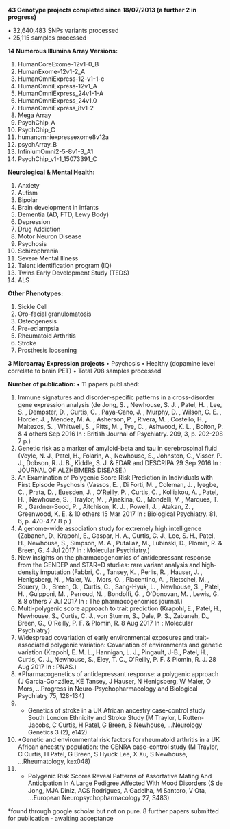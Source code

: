 
**43 Genotype projects completed since 18/07/2013 (a further 2 in progress)**

•	32,640,483 SNPs variants processed  
•	25,115 samples processed  

**14 Numerous Illumina Array Versions:**  

1.	HumanCoreExome-12v1-0_B
2.	HumanExome-12v1-2_A
3.	HumanOmniExpress-12-v1-1-c
4.	HumanOmniExpress-12v1_A
5.	HumanOmniExpress_24v1-1-A
6.	HumanOmniExpress_24v1.0
7.	HumanOmniExpress_8v1-2
8.	Mega Array
9.	PsychChip_A
10.	PsychChip_C
11.	humanomniexpressexome8v12a
12.	psychArray_B
13.	InfiniumOmni2-5-8v1-3_A1
14.	PsychChip_v1-1_15073391_C

**Neurological & Mental Health:**
1.	Anxiety
2.	Autism
3.	Bipolar
4.	Brain development in infants
5.	Dementia (AD, FTD, Lewy Body)
6.	Depression
7.	Drug Addiction
8.	Motor Neuron Disease
9.	Psychosis
10.	Schizophrenia
11.	Severe Mental Illness
12.	Talent identification program (IQ)
13.	Twins Early Development Study (TEDS)
14.	ALS

**Other Phenotypes:**

1.	Sickle Cell
2.	Oro-facial granulomatosis 
3.	Osteogenesis
4.	Pre-eclampsia 
5.	Rheumatoid Arthritis
6.	Stroke
7.	Prosthesis loosening

**3 Microarray Expression projects**
•	Psychosis
•	Healthy (dopamine level correlate to brain PET)
•	Total 708 samples processed
	

**Number of publication:**
•	11 papers published:

1.	Immune signatures and disorder-specific patterns in a cross-disorder gene expression analysis (de Jong, S. , Newhouse, S. J. , Patel, H. , Lee, S. , Dempster, D. , Curtis, C. , Paya-Cano, J. , Murphy, D. , Wilson, C. E. , Horder, J. , Mendez, M. A. , Asherson, P. , Rivera, M. , Costello, H. , Maltezos, S. , Whitwell, S. , Pitts, M. , Tye, C. , Ashwood, K. L. , Bolton, P. & 4 others Sep 2016 In : British Journal of Psychiatry. 209, 3, p. 202-208 7 p.)
2.	Genetic risk as a marker of amyloid-beta and tau in cerebrospinal fluid (Voyle, N. J., Patel, H., Folarin, A., Newhouse, S., Johnston, C., Visser, P. J., Dobson, R. J. B., Kiddle, S. J. & EDAR and DESCRIPA 29 Sep 2016 In : JOURNAL OF ALZHEIMERS DISEASE.)
3.	An Examination of Polygenic Score Risk Prediction in Individuals with First Episode Psychosis (Vassos, E. , Di Forti, M. , Coleman, J. , Iyegbe, C. , Prata, D. , Euesden, J. , O'Reilly, P. , Curtis, C. , Kolliakou, A. , Patel, H. , Newhouse, S. , Traylor, M. , Ajnakina, O. , Mondelli, V. , Marques, T. R. , Gardner-Sood, P. , Aitchison, K. J. , Powell, J. , Atakan, Z. , Greenwood, K. E. & 10 others 15 Mar 2017 In : Biological Psychiatry. 81, 6, p. 470-477 8 p.)
4.	A genome-wide association study for extremely high intelligence (Zabaneh, D., Krapohl, E., Gaspar, H. A., Curtis, C. J., Lee, S. H., Patel, H., Newhouse, S., Simpson, M. A., Putallaz, M., Lubinski, D., Plomin, R. & Breen, G. 4 Jul 2017 In : Molecular Psychiatry.)
5.	New insights on the pharmacogenomics of antidepressant response from the GENDEP and STAR*D studies: rare variant analysis and high-density imputation (Fabbri, C. , Tansey, K. , Perlis, R. , Hauser, J. , Henigsberg, N. , Maier, W. , Mors, O. , Placentino, A. , Rietschel, M. , Souery, D. , Breen, G. , Curtis, C. , Sang-Hyuk, L. , Newhouse, S. , Patel, H. , Guipponi, M. , Perroud, N. , Bondolfi, G. , O'Donovan, M. , Lewis, G. & 8 others 7 Jul 2017 In : The pharmacogenomics journal.)
6.	Multi-polygenic score approach to trait prediction (Krapohl, E., Patel, H., Newhouse, S., Curtis, C. J., von Stumm, S., Dale, P. S., Zabaneh, D., Breen, G., O'Reilly, P. F. & Plomin, R. 8 Aug 2017 In : Molecular Psychiatry)
7.	Widespread covariation of early environmental exposures and trait-associated polygenic variation: Covariation of environments and genetic variation (Krapohl, E. M. L., Hannigan, L. J., Pingault, J-B., Patel, H., Curtis, C. J., Newhouse, S., Eley, T. C., O'Reilly, P. F. & Plomin, R. J. 28 Aug 2017 In : PNAS.)
8.	*Pharmacogenetics of antidepressant response: a polygenic approach (J García-González, KE Tansey, J Hauser, N Henigsberg, W Maier, O Mors, ...Progress in Neuro-Psychopharmacology and Biological Psychiatry 75, 128-134)
9.	* Genetics of stroke in a UK African ancestry case-control study South London Ethnicity and Stroke Study (M Traylor, L Rutten-Jacobs, C Curtis, H Patel, G Breen, S Newhouse, ...Neurology Genetics 3 (2), e142)
10.	*Genetic and environmental risk factors for rheumatoid arthritis in a UK African ancestry population: the GENRA case–control study (M Traylor, C Curtis, H Patel, G Breen, S Hyuck Lee, X Xu, S Newhouse, ...Rheumatology, kex048)
11.	* Polygenic Risk Scores Reveal Patterns of Assortative Mating And Anticipation In A Large Pedigree Affected With Mood Disorders (S de Jong, MJA Diniz, ACS Rodrigues, A Gadelha, M Santoro, V Ota, ...European Neuropsychopharmacology 27, S483)

*found through google scholar but not on pure.
8 further papers submitted for publication - awaiting acceptance
